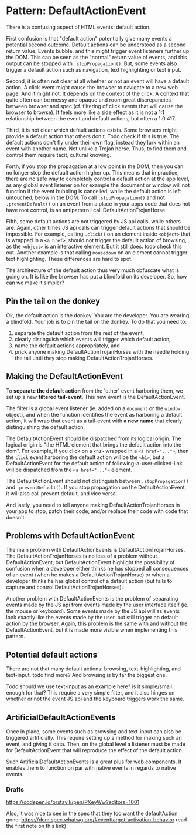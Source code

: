 # Pattern: DefaultActionEvent

There is a confusing aspect of HTML events: default action.

First confusion is that "default action" potentially give many events a potential second outcome. 
Default actions can be understood as a second return value.
Events bubble, and this might trigger event listeners further up the DOM. 
This can be seen as the "normal" return value of events, and this output can be stopped with `.stopPropagation()`. 
But, some events also trigger a default action such as navigation, text highlighting or text input. 

Second, it is often not clear at all whether or not an event will have a default action.
A click event might cause the browser to navigate to a new web page. And it might not.
It depends on the context of the click. A context that quite often can be messy and opaque and room great
discrepancies between browser and spec (cf. filtering of click events that will cause the browser to browse).
It feels more like a side effect as it is not a 1:1 relationship between the event and default actions, but 
often a 1:0.417.

Third, it is not clear which default actions exists. 
Some browsers might provide a default action that others don't. Todo check if this is true.
The default actions don't fly under their own flag, instead they lurk within an event with another name.
Not unlike a Trojan horse. Thus, to find them and control them require tacit, cultural knowing.

Forth, if you stop the propagation at a low point in the DOM, then you can no longer stop
the default action higher up. This means that in practice, there are no safe way to completely control
a default action at the app level, as any global event listener on for example the document or window 
will not function if the event bubbling is cancelled, while the default action is left untouched, 
below in the DOM.
To call `.stopPropagation()` and not `.preventDefault()` on an event from a place in your apps code that
does not have root control, is an antipattern I call DefaultActionTrojanHorse.

Fifth, some default actions are not triggered by JS api calls, while others are.
Again, other times JS api calls can trigger default actions that should be impossible.
For example, calling `.click()` on an element inside `<object>` that is wrapped in a `<a href>`,
should not trigger the default action of browsing, as the `<object>` is an interactive element.
But it still does. todo check this out.
Another example is that calling `mousedown` on an element cannot trigger text highlighting.
These differences are hard to spot.

The architecture of the default action thus very much obfuscate what is going on.
It is like the browser has put a blindfold on its developer. So, how can we make it simpler?

## Pin the tail on the donkey

Ok, the default action is the donkey. You are the developer. You are wearing a blindfold.
Your job is to pin the tail on the donkey. To do that you need to:

1. separate the default action from the rest of the event,
2. clearly distinguish which events will trigger which default action,
3. name the default actions appropriately, and
4. prick anyone making DefaultActionTrojanHorses with the needle holding the tail 
   until they stop making DefaultActionTrojanHorses.

## Making the DefaultActionEvent

To **separate the default action** from the 'other' event harboring them, 
we set up a new **filtered tail-event**. This new event is the DefaultActionEvent.

The filter is a global event listener (ie. added on a `document` or the `window` object),
and when the function identifies the event as harboring a default action, it will wrap that
event as a tail-event with **a new name** that clearly distinguishing the default action.

The DefaultActionEvent should be dispatched from its logical origin. 
The logical origin is "the HTML element that brings the default action into the dom".
For example, if you click on a `<h1>` wrapped in a `<a href="...">`, 
then the `click` event harboring the default action will be the `<h1>`, but a DefaultActionEvent
for the default action of following-a-user-clicked-link will be dispatched from the `<a href="...">` element.

The DefaultActionEvent should not distinguish between `.stopPropagation()` and `.preventDefault()`.
If you stop propagation on the DefaultActionEvent, it will also call prevent default, and vice versa.

And lastly, you need to tell anyone making DefaultActionTrojanHorses in your app to stop, patch their code,
and/or replace their code with code that doesn't.

## Problems with DefaultActionEvent

The main problem with DefaultActionEvents is DefaultActionTrojanHorses. The DefaultActionTrojanHorses
is no less of a problem without DefaultActionEvent, but DefaultActionEvent highlight the possibility of
confusion when a developer either thinks he has stopped all consequences of an event 
(when he makes a DefaultActionTrojanHorse) or when a developer thinks he has global control of a
default action (but fails to capture and control DefaultActionTrojanHorses).

Another problem with DefaultActionEvents is the problem of separating events made by the JS api from events
made by the user interface itself (ie. the mouse or keyboard). 
Some events made by the JS api will as events look exactly like the events made by the user, but 
still trigger no default action by the browser. Again, this problem is the same with and without the
DefaultActionEvent, but it is made more visible when implementing this pattern.

## Potential default actions

There are not that many default actions: browsing, text-highlighting, and text-input. todo find more?
And browsing is by far the biggest one.

Todo should we use text-input as an example here? is it simple/small enough for that?
This require a very simple filter, and it also hinges on whether or not the event JS api and the keyboard
triggers work the same.

## ArtificialDefaultActionEvents

Once in place, some events such as browsing and text-input can also be triggered artificially.
This require setting up a method for making such an event, and giving it data.
Then, on the global level a listener must be made for DefaultActionEvent that will reproduce the effect 
of the default action. 

Such ArtificialDefaultActionEvents is a great plus for web components. 
It enables them to function on par with native events in regards to native events.

### Drafts
https://codepen.io/orstavik/pen/PXeyWw?editors=1001

Also, it was nice to see in the spec that they too want the defaultAction gone:
https://dom.spec.whatwg.org/#eventtarget-activation-behavior
read the first note on this link)


